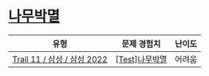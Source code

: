# [나무박멸](https://www.codetree.ai/trails/complete/curated-cards/2022-first-half-afternoon-2)

|유형|문제 경험치|난이도|
|---|---|---|
|[Trail 11 / 삼성 / 삼성 2022](https://www.codetree.ai/trail-info/corporate-recent/)|[[Test]나무박멸](https://www.codetree.ai/trails/complete/curated-cards/2022-first-half-afternoon-2/)|어려움|

